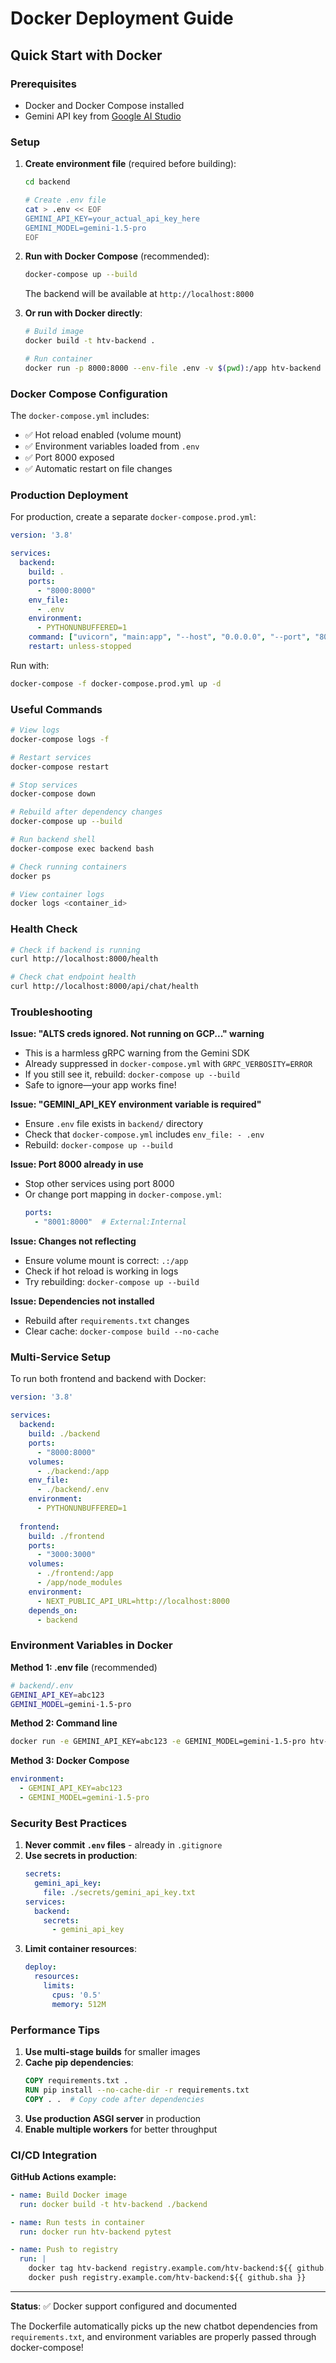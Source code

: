 # Docker Deployment Guide

## Quick Start with Docker

### Prerequisites
- Docker and Docker Compose installed
- Gemini API key from [Google AI Studio](https://makersuite.google.com/app/apikey)

### Setup

1. **Create environment file** (required before building):
   ```bash
   cd backend
   
   # Create .env file
   cat > .env << EOF
   GEMINI_API_KEY=your_actual_api_key_here
   GEMINI_MODEL=gemini-1.5-pro
   EOF
   ```

2. **Run with Docker Compose** (recommended):
   ```bash
   docker-compose up --build
   ```
   
   The backend will be available at `http://localhost:8000`

3. **Or run with Docker directly**:
   ```bash
   # Build image
   docker build -t htv-backend .
   
   # Run container
   docker run -p 8000:8000 --env-file .env -v $(pwd):/app htv-backend
   ```

### Docker Compose Configuration

The `docker-compose.yml` includes:

- ✅ Hot reload enabled (volume mount)
- ✅ Environment variables loaded from `.env`
- ✅ Port 8000 exposed
- ✅ Automatic restart on file changes

### Production Deployment

For production, create a separate `docker-compose.prod.yml`:

```yaml
version: '3.8'

services:
  backend:
    build: .
    ports:
      - "8000:8000"
    env_file:
      - .env
    environment:
      - PYTHONUNBUFFERED=1
    command: ["uvicorn", "main:app", "--host", "0.0.0.0", "--port", "8000", "--workers", "4"]
    restart: unless-stopped
```

Run with:
```bash
docker-compose -f docker-compose.prod.yml up -d
```

### Useful Commands

```bash
# View logs
docker-compose logs -f

# Restart services
docker-compose restart

# Stop services
docker-compose down

# Rebuild after dependency changes
docker-compose up --build

# Run backend shell
docker-compose exec backend bash

# Check running containers
docker ps

# View container logs
docker logs <container_id>
```

### Health Check

```bash
# Check if backend is running
curl http://localhost:8000/health

# Check chat endpoint health
curl http://localhost:8000/api/chat/health
```

### Troubleshooting

**Issue: "ALTS creds ignored. Not running on GCP..." warning**
- This is a harmless gRPC warning from the Gemini SDK
- Already suppressed in `docker-compose.yml` with `GRPC_VERBOSITY=ERROR`
- If you still see it, rebuild: `docker-compose up --build`
- Safe to ignore—your app works fine!

**Issue: "GEMINI_API_KEY environment variable is required"**
- Ensure `.env` file exists in `backend/` directory
- Check that `docker-compose.yml` includes `env_file: - .env`
- Rebuild: `docker-compose up --build`

**Issue: Port 8000 already in use**
- Stop other services using port 8000
- Or change port mapping in `docker-compose.yml`:
  ```yaml
  ports:
    - "8001:8000"  # External:Internal
  ```

**Issue: Changes not reflecting**
- Ensure volume mount is correct: `.:/app`
- Check if hot reload is working in logs
- Try rebuilding: `docker-compose up --build`

**Issue: Dependencies not installed**
- Rebuild after `requirements.txt` changes
- Clear cache: `docker-compose build --no-cache`

### Multi-Service Setup

To run both frontend and backend with Docker:

```yaml
version: '3.8'

services:
  backend:
    build: ./backend
    ports:
      - "8000:8000"
    volumes:
      - ./backend:/app
    env_file:
      - ./backend/.env
    environment:
      - PYTHONUNBUFFERED=1
    
  frontend:
    build: ./frontend
    ports:
      - "3000:3000"
    volumes:
      - ./frontend:/app
      - /app/node_modules
    environment:
      - NEXT_PUBLIC_API_URL=http://localhost:8000
    depends_on:
      - backend
```

### Environment Variables in Docker

**Method 1: .env file** (recommended)
```bash
# backend/.env
GEMINI_API_KEY=abc123
GEMINI_MODEL=gemini-1.5-pro
```

**Method 2: Command line**
```bash
docker run -e GEMINI_API_KEY=abc123 -e GEMINI_MODEL=gemini-1.5-pro htv-backend
```

**Method 3: Docker Compose**
```yaml
environment:
  - GEMINI_API_KEY=abc123
  - GEMINI_MODEL=gemini-1.5-pro
```

### Security Best Practices

1. **Never commit `.env` files** - already in `.gitignore`
2. **Use secrets in production**:
   ```yaml
   secrets:
     gemini_api_key:
       file: ./secrets/gemini_api_key.txt
   services:
     backend:
       secrets:
         - gemini_api_key
   ```
3. **Limit container resources**:
   ```yaml
   deploy:
     resources:
       limits:
         cpus: '0.5'
         memory: 512M
   ```

### Performance Tips

1. **Use multi-stage builds** for smaller images
2. **Cache pip dependencies**:
   ```dockerfile
   COPY requirements.txt .
   RUN pip install --no-cache-dir -r requirements.txt
   COPY . .  # Copy code after dependencies
   ```
3. **Use production ASGI server** in production
4. **Enable multiple workers** for better throughput

### CI/CD Integration

**GitHub Actions example:**
```yaml
- name: Build Docker image
  run: docker build -t htv-backend ./backend

- name: Run tests in container
  run: docker run htv-backend pytest

- name: Push to registry
  run: |
    docker tag htv-backend registry.example.com/htv-backend:${{ github.sha }}
    docker push registry.example.com/htv-backend:${{ github.sha }}
```

---

**Status**: ✅ Docker support configured and documented

The Dockerfile automatically picks up the new chatbot dependencies from `requirements.txt`, and environment variables are properly passed through docker-compose!

